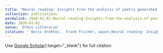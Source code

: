 ```yaml
---
title: "Neural reading: Insights from the analysis of poetry generated by artificial neural networks"
collection: publications
permalink: 2020-01-01-Neural-reading-Insights-from-the-analysis-of-poetry-generated-by-artificial-neural-networks
date: 2020-01-01
venue: 'Orbis Litterarum'
citation: ' Boris Orekhov,  Frank Fischer, &quot;Neural reading: Insights from the analysis of poetry generated by artificial neural networks.&quot; Orbis Litterarum, 2020.'
---
```

Use [Google Scholar](https://scholar.google.com/scholar?q=Neural+reading:+Insights+from+the+analysis+of+poetry+generated+by+artificial+neural+networks){:target="_blank"} for full citation
